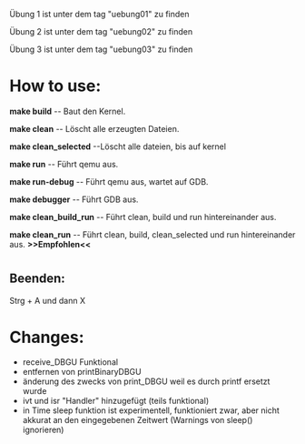 Übung 1 ist unter dem tag "uebung01" zu finden 

Übung 2 ist unter dem tag "uebung02" zu finden 

Übung 3 ist unter dem tag "uebung03" zu finden 

# How to use:

 **make build**	-- Baut den Kernel.

 **make clean**	-- Löscht alle erzeugten Dateien.

 **make clean_selected**   --Löscht alle dateien, bis auf kernel

 **make run**   -- Führt qemu aus.

 **make run-debug**   -- Führt qemu aus, wartet auf GDB.

 **make debugger**   -- Führt GDB aus.

 **make clean_build_run**    -- Führt clean, build und run hintereinander aus.
 
 __**make clean_run**__    -- Führt clean, build, clean_selected und run hintereinander aus.    **>>Empfohlen<<**
#

## Beenden:

Strg + A und dann X

# Changes:
- receive_DBGU Funktional
- entfernen von printBinaryDBGU
- änderung des zwecks von print_DBGU weil es durch printf ersetzt wurde
- ivt und isr "Handler" hinzugefügt (teils funktional)
- in Time sleep funktion ist experimentell, funktioniert zwar, aber nicht akkurat an den eingegebenen Zeitwert (Warnings von sleep() ignorieren)
